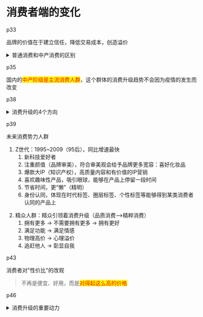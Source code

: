 # 消费者端的变化

p33

品牌的价值在于建立信任，降低交易成本，创造溢价

<details>

<summary>普通消费和中产消费的区别</summary>

| 普通大众消费者                | 中产消费者                                       |
| ---------------------- | ------------------------------------------- |
| 理性                     | 精致                                          |
| 疫情后，可支配收入水平下降，导致消费更加谨慎 | 有能力的消费心理不需要低价，要有品质、品牌，需要带来心理满足感（格调和品味，情绪价值） |

</details>

p35

国内的<mark style="color:red;">中产阶级是主流消费人群</mark>，这个群体的消费升级趋势不会因为疫情的发生而改变

p38

<details>

<summary>消费升级的4个方向</summary>

1. 精神消费
2. 知识消费
3. 健康消费
4. 智能化消费

</details>

p39

未来消费势力人群

1. Z世代：1995\~2009（95后），同比增速最快
   1. 新科技爱好者
   2. 注重颜值（品牌审美），符合审美观会给予品牌更多宽容：喜好化妆品
   3. 爆款大IP（知识产权），高质量内容和有价值的IP营销
   4. 喜欢趣味性产品，吸引眼球，能够在产品上停留一段时间
   5. 节省时间，更“懒”（精明）
   6. 身份认同，体现在时代标签、圈层标签、个性标签等能够得到某类消费者认同的产品上

&#x20;

2. 精众人群：精众引领着消费升级（品质消费——>精粹消费）
   1. 拥有更多 -> 不需要拥有更多 -> 拥有更好
   2. 满足功能 -> 满足情感
   3. 物理高价 -> 心理溢价
   4. 追赶他人 -> 彰显自我

p43

消费者对"性价比"的改观

> 不再是便宜、好用，而是<mark style="color:red;">对得起这么高的价格</mark>

p46

<details>

<summary>消费升级的重要动力</summary>

1. 中产阶层努力打拼后的自我奖赏和自我补偿
2. 成为更好的自己：并不是真的身体力行，而是在花钱瞬间的感觉 -> 健身、读书、打卡

</details>
